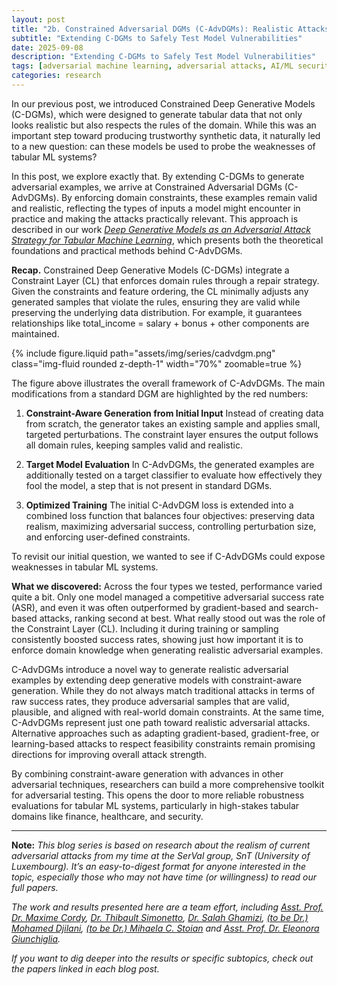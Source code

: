 ```yaml
---
layout: post
title: "2b. Constrained Adversarial DGMs (C-AdvDGMs): Realistic Attacks with Generative Models"
subtitle: "Extending C-DGMs to Safely Test Model Vulnerabilities"
date: 2025-09-08
description: "Extending C-DGMs to Safely Test Model Vulnerabilities"
tags: [adversarial machine learning, adversarial attacks, AI/ML security]
categories: research
---
```


In our previous post, we introduced Constrained Deep Generative Models (C-DGMs), which were designed to generate tabular data that not only looks realistic but also respects the rules of the domain. While this was an important step toward producing trustworthy synthetic data, it naturally led to a new question: can these models be used to probe the weaknesses of tabular ML systems?

In this post, we explore exactly that. By extending C-DGMs to generate adversarial examples, we arrive at Constrained Adversarial DGMs (C-AdvDGMs). By enforcing domain constraints, these examples remain valid and realistic, reflecting the types of inputs a model might encounter in practice and making the attacks practically relevant. This approach is described in our work _[Deep Generative Models as an Adversarial Attack Strategy for Tabular Machine Learning](https://arxiv.org/abs/2409.12642)_, which presents both the theoretical foundations and practical methods behind C-AdvDGMs.



**Recap.** Constrained Deep Generative Models (C-DGMs) integrate a Constraint Layer (CL) that enforces domain rules through a repair strategy. Given the constraints and feature ordering, the CL minimally adjusts any generated samples that violate the rules, ensuring they are valid while preserving the underlying data distribution. For example, it guarantees relationships like total_income = salary + bonus + other components are maintained.

<div class="row mt-3">
    <div class="col-sm mt-3 mt-md-0 text-center">
        {% include figure.liquid path="assets/img/series/cadvdgm.png" class="img-fluid rounded z-depth-1" width="70%" zoomable=true %}
    </div>
</div>

The figure above illustrates the overall framework of C-AdvDGMs. The main modifications from a standard DGM are highlighted by the red numbers:

1. **Constraint-Aware Generation from Initial Input**
Instead of creating data from scratch, the generator takes an existing sample and applies small, targeted perturbations. The constraint layer ensures the output follows all domain rules, keeping samples valid and realistic.

2. **Target Model Evaluation**
In C-AdvDGMs, the generated examples are additionally tested on a target classifier to evaluate how effectively they fool the model, a step that is not present in standard DGMs.

3. **Optimized Training**
The initial C-AdvDGM loss is extended into a combined loss function that balances four objectives: preserving data realism, maximizing adversarial success, controlling perturbation size, and enforcing user-defined constraints.


To revisit our initial question, we wanted to see if C-AdvDGMs could expose weaknesses in tabular ML systems.

**What we discovered:** Across the four types we tested, performance varied quite a bit. Only one model managed a competitive adversarial success rate (ASR), and even it was often outperformed by gradient-based and search-based attacks, ranking second at best. What really stood out was the role of the Constraint Layer (CL). Including it during training or sampling consistently boosted success rates, showing just how important it is to enforce domain knowledge when generating realistic adversarial examples.


C-AdvDGMs introduce a novel way to generate realistic adversarial examples by extending deep generative models with constraint-aware generation. While they do not always match traditional attacks in terms of raw success rates, they produce adversarial samples that are valid, plausible, and aligned with real-world domain constraints. At the same time, C-AdvDGMs represent just one path toward realistic adversarial attacks. Alternative approaches such as adapting gradient-based, gradient-free, or learning-based attacks to respect feasibility constraints remain promising directions for improving overall attack strength.

By combining constraint-aware generation with advances in other adversarial techniques, researchers can build a more comprehensive toolkit for adversarial testing. This opens the door to more reliable robustness evaluations for tabular ML systems, particularly in high-stakes tabular domains like finance, healthcare, and security.

---

**Note:** 
_This blog series is based on research about the realism of current adversarial attacks from my time at the SerVal group, SnT (University of Luxembourg). It’s an easy-to-digest format for anyone interested in the topic, especially those who may not have time (or willingness) to read our full papers._

_The work and results presented here are a team effort, including  [Asst. Prof. Dr. Maxime Cordy](https://maxcordy.github.io/), [Dr. Thibault Simonetto](https://scholar.google.com/citations?user=4RhGnOoAAAAJ&hl=en&oi=ao), [Dr. Salah Ghamizi](https://scholar.google.com/citations?user=UcvKgR0AAAAJ&hl=fr), [(to be Dr.) Mohamed Djilani](https://scholar.google.com/citations?user=KcGsVdIAAAAJ&hl=fr&oi=ao), [(to be Dr.) Mihaela C. Stoian](https://mihaela-stoian.github.io/) and [Asst. Prof. Dr. Eleonora Giunchiglia](https://egiunchiglia.github.io/)._
 
_If you want to dig deeper into the results or specific subtopics, check out the papers linked in each blog post._
